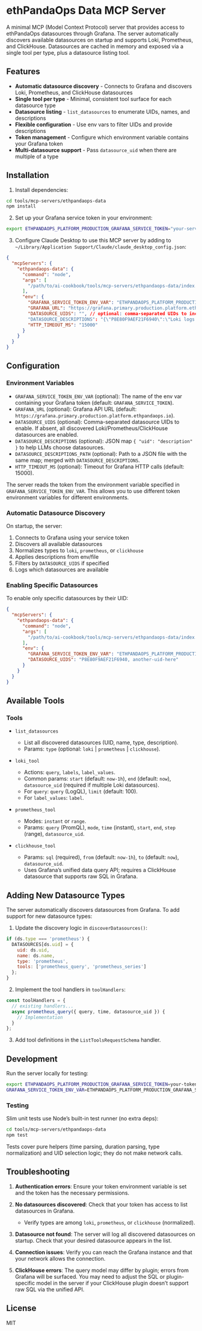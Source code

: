 # ethPandaOps Data MCP Server

A minimal MCP (Model Context Protocol) server that provides access to ethPandaOps datasources through Grafana. The server automatically discovers available datasources on startup and supports Loki, Prometheus, and ClickHouse. Datasources are cached in memory and exposed via a single tool per type, plus a datasource listing tool.

## Features

- **Automatic datasource discovery** - Connects to Grafana and discovers Loki, Prometheus, and ClickHouse datasources
- **Single tool per type** - Minimal, consistent tool surface for each datasource type
- **Datasource listing** - `list_datasources` to enumerate UIDs, names, and descriptions
- **Flexible configuration** - Use env vars to filter UIDs and provide descriptions
- **Token management** - Configure which environment variable contains your Grafana token
- **Multi-datasource support** - Pass `datasource_uid` when there are multiple of a type

## Installation

1. Install dependencies:
```bash
cd tools/mcp-servers/ethpandaops-data
npm install
```

2. Set up your Grafana service token in your environment:
```bash
export ETHPANDAOPS_PLATFORM_PRODUCTION_GRAFANA_SERVICE_TOKEN="your-service-token-here"
```

3. Configure Claude Desktop to use this MCP server by adding to `~/Library/Application Support/Claude/claude_desktop_config.json`:

```json
{
  "mcpServers": {
    "ethpandaops-data": {
      "command": "node",
      "args": [
        "/path/to/ai-cookbook/tools/mcp-servers/ethpandaops-data/index.js"
      ],
      "env": {
        "GRAFANA_SERVICE_TOKEN_ENV_VAR": "ETHPANDAOPS_PLATFORM_PRODUCTION_GRAFANA_SERVICE_TOKEN",
        "GRAFANA_URL": "https://grafana.primary.production.platform.ethpandaops.io",
        "DATASOURCE_UIDS": "", // optional: comma-separated UIDs to include
        "DATASOURCE_DESCRIPTIONS": "{\"P8E80F9AEF21F6940\":\"Loki logs for Ethereum services\"}",
        "HTTP_TIMEOUT_MS": "15000"
      }
    }
  }
}
```

## Configuration

### Environment Variables

- `GRAFANA_SERVICE_TOKEN_ENV_VAR` (optional): The name of the env var containing your Grafana token (default: `GRAFANA_SERVICE_TOKEN`).
- `GRAFANA_URL` (optional): Grafana API URL (default: `https://grafana.primary.production.platform.ethpandaops.io`).
- `DATASOURCE_UIDS` (optional): Comma-separated datasource UIDs to enable. If absent, all discovered Loki/Prometheus/ClickHouse datasources are enabled.
- `DATASOURCE_DESCRIPTIONS` (optional): JSON map `{ "uid": "description" }` to help LLMs choose datasources.
- `DATASOURCE_DESCRIPTIONS_PATH` (optional): Path to a JSON file with the same map; merged with `DATASOURCE_DESCRIPTIONS`.
- `HTTP_TIMEOUT_MS` (optional): Timeout for Grafana HTTP calls (default: 15000).

The server reads the token from the environment variable specified in `GRAFANA_SERVICE_TOKEN_ENV_VAR`. This allows you to use different token environment variables for different environments.

### Automatic Datasource Discovery

On startup, the server:
1. Connects to Grafana using your service token
2. Discovers all available datasources
3. Normalizes types to `loki`, `prometheus`, or `clickhouse`
4. Applies descriptions from env/file
5. Filters by `DATASOURCE_UIDS` if specified
6. Logs which datasources are available

### Enabling Specific Datasources

To enable only specific datasources by their UID:

```json
{
  "mcpServers": {
    "ethpandaops-data": {
      "command": "node",
      "args": [
        "/path/to/ai-cookbook/tools/mcp-servers/ethpandaops-data/index.js"
      ],
      "env": {
        "GRAFANA_SERVICE_TOKEN_ENV_VAR": "ETHPANDAOPS_PLATFORM_PRODUCTION_GRAFANA_SERVICE_TOKEN",
        "DATASOURCE_UIDS": "P8E80F9AEF21F6940, another-uid-here"
      }
    }
  }
}
```

## Available Tools

### Tools

- `list_datasources`
  - List all discovered datasources (UID, name, type, description).
  - Params: `type` (optional: `loki` | `prometheus` | `clickhouse`).

- `loki_tool`
  - Actions: `query`, `labels`, `label_values`.
  - Common params: `start` (default: `now-1h`), `end` (default: `now`), `datasource_uid` (required if multiple Loki datasources).
  - For `query`: `query` (LogQL), `limit` (default: 100).
  - For `label_values`: `label`.

- `prometheus_tool`
  - Modes: `instant` or `range`.
  - Params: `query` (PromQL), `mode`, `time` (instant), `start`, `end`, `step` (range), `datasource_uid`.

- `clickhouse_tool`
  - Params: `sql` (required), `from` (default: `now-1h`), `to` (default: `now`), `datasource_uid`.
  - Uses Grafana’s unified data query API; requires a ClickHouse datasource that supports raw SQL in Grafana.

## Adding New Datasource Types

The server automatically discovers datasources from Grafana. To add support for new datasource types:

1. Update the discovery logic in `discoverDatasources()`:
```javascript
if (ds.type === 'prometheus') {
  DATASOURCES[ds.uid] = {
    uid: ds.uid,
    name: ds.name,
    type: 'prometheus',
    tools: ['prometheus_query', 'prometheus_series']
  };
}
```

2. Implement the tool handlers in `toolHandlers`:
```javascript
const toolHandlers = {
  // existing handlers...
  async prometheus_query({ query, time, datasource_uid }) {
    // Implementation
  }
};
```

3. Add tool definitions in the `ListToolsRequestSchema` handler.

## Development

Run the server locally for testing:
```bash
export ETHPANDAOPS_PLATFORM_PRODUCTION_GRAFANA_SERVICE_TOKEN=your-token
GRAFANA_SERVICE_TOKEN_ENV_VAR=ETHPANDAOPS_PLATFORM_PRODUCTION_GRAFANA_SERVICE_TOKEN node index.js
```

### Testing

Slim unit tests use Node’s built-in test runner (no extra deps):

```bash
cd tools/mcp-servers/ethpandaops-data
npm test
```

Tests cover pure helpers (time parsing, duration parsing, type normalization) and UID selection logic; they do not make network calls.

## Troubleshooting

1. **Authentication errors**: Ensure your token environment variable is set and the token has the necessary permissions.

2. **No datasources discovered**: Check that your token has access to list datasources in Grafana.
   - Verify types are among `loki`, `prometheus`, or `clickhouse` (normalized).

3. **Datasource not found**: The server will log all discovered datasources on startup. Check that your desired datasource appears in the list.

4. **Connection issues**: Verify you can reach the Grafana instance and that your network allows the connection.
5. **ClickHouse errors**: The query model may differ by plugin; errors from Grafana will be surfaced. You may need to adjust the SQL or plugin-specific model in the server if your ClickHouse plugin doesn’t support raw SQL via the unified API.

## License

MIT
